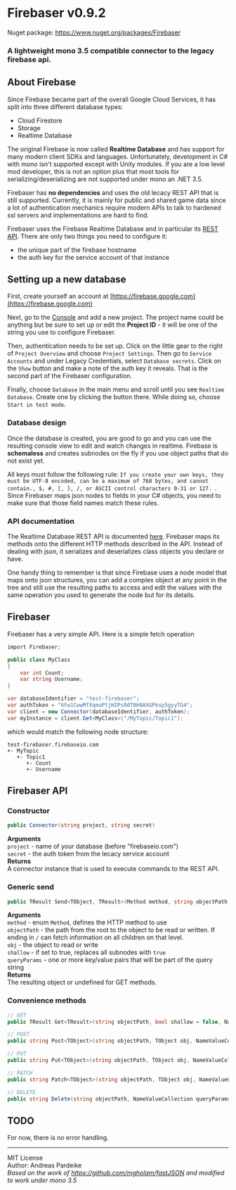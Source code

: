 # Firebaser v0.9.2

Nuget package: https://www.nuget.org/packages/Firebaser

### A lightweight mono 3.5 compatible connector to the legacy firebase api.

## About Firebase

Since Firebase became part of the overall Google Cloud Services, it has split into three different database types:  

- Cloud Firestore
- Storage
- Realtime Database  

The original Firebase is now called **Realtime Database** and has support for many modern client SDKs and languages. Unfortunately, development in C# with mono isn't supported except with Unity modules. If you are a low level mod developer, this is not an option plus that most tools for serializing/deserializing are not supported under mono an .NET 3.5.

Firebaser has **no dependencies** and uses the old lecacy REST API that is still supported. Currently, it is mainly for public and shared game data since a lot of authentication mechanics require modern APIs to talk to hardened ssl servers and implementations are hard to find.

Firebaser uses the Firebase Realtime Database and in particular its [REST API](https://firebase.google.com/docs/database/rest/start). There are only two things you need to configure it:  

- the unique part of the firebase hostname
- the auth key for the service account of that instance

## Setting up a new database

First, create yourself an account at [https://firebase.google.com](https://firebase.google.com)  

Next, go to the [Console](https://console.firebase.google.com/) and add a new project. The project name could be anything but be sure to set up or edit the **Project ID** - it will be one of the string you use to configure Firebaser.

Then, authentication needs to be set up. Click on the little gear to the right of `Project Overview` and choose `Project Settings`. Then go to `Service Accounts` and under Legacy Credentials, select `Database secrets`. Click on the `Show` button and make a note of the auth key it reveals. That is the second part of the Firebaser configuration.

Finally, choose `Database` in the main menu and scroll until you see `Realtime Database`. Create one by clicking the button there. While doing so, choose `Start in test mode`.

### Database design

Once the database is created, you are good to go and you can use the resulting console view to edit and watch changes in realtime. Firebase is **schemaless** and creates subnodes on the fly if you use object paths that do not exist yet.

All keys must follow the following rule: `If you create your own keys, they must be UTF-8 encoded, can be a maximum of 768 bytes, and cannot contain., $, #, [, ], /, or ASCII control characters 0-31 or 127. `. Since Firebaser maps json nodes to fields in your C# objects, you need to make sure that those field names match these rules.

### API documentation

The Realtime Database REST API is documented [here](https://firebase.google.com/docs/database/rest/start). Firebaser maps its methods onto the different HTTP methods described in the API. Instead of dealing with json, it serializes and deserializes class objects you declare or have.

One handy thing to remember is that since Firebase uses a node model that maps onto json structures, you can add a complex object at any point in the tree and still use the resulting paths to access and edit the values with the same operation you used to generate the node but for its details.

## Firebaser

Firebaser has a very simple API. Here is a simple fetch operation

```cs
import Firebaser;

public class MyClass  
{  
	var int Count;  
	var string Username;  
}

var databaseIdentifier = "test-firebaser";
var authToken = "6Fw1CwwMfXqmuPtjHIPs0dTBH8AXGPksp5gyyTG4";  
var client = new Connector(databaseIdentifier, authToken);  
var myInstance = client.Get<MyClass>("/MyTopic/Topic1");
```

which would match the following node structure:

```
test-firebaser.firebaseio.com  
+- MyTopic  
   +- Topic1  
      +- Count  
      +- Username  
```

## Firebaser API

### Constructor
```cs
public Connector(string project, string secret)
```  
**Arguments**  
`project` - name of your database (before "firebaseio.com")  
`secret` - the auth token from the lecacy service account  
**Returns**  
A connector instance that is used to execute commands to the REST API.

### Generic send
```cs
public TResult Send<TObject, TResult>(Method method, string objectPath, TObject obj = default(TObject), bool shallow = false, NameValueCollection queryParams = null)
```  
**Arguments**  
`method` - enum `Method`, defines the HTTP method to use  
`objectPath` - the path from the root to the object to be read or written. If ending in `/` can fetch information on all children on that level.  
`obj` - the object to read or write  
`shallow` - if set to true, replaces all subnodes with `true`  
`queryParams` - one or more key/value pairs that will be part of the query string  
**Returns**  
The resulting object or undefined for GET methods.

### Convenience methods
```cs  
// GET
public TResult Get<TResult>(string objectPath, bool shallow = false, NameValueCollection queryParams = null)

// POST
public string Post<TObject>(string objectPath, TObject obj, NameValueCollection queryParams = null)

// PUT
public string Put<TObject>(string objectPath, TObject obj, NameValueCollection queryParams = null)

// PATCH
public string Patch<TObject>(string objectPath, TObject obj, NameValueCollection queryParams = null)

// DELETE
public string Delete(string objectPath, NameValueCollection queryParams = null)
```

## TODO

For now, there is no error handling.


---

MIT License  
Author: Andreas Pardeike  
*Based on the work of https://github.com/mgholam/fastJSON and modified to work under mono 3.5*
